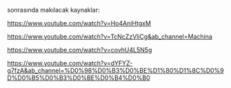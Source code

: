 sonrasında makılacak kaynaklar:

https://www.youtube.com/watch?v=Ho4AniHtgxM

https://www.youtube.com/watch?v=TcNcZzVliCg&ab_channel=Machina

https://www.youtube.com/watch?v=covhU4L5N5g

https://www.youtube.com/watch?v=dYFYZ-g7fzA&ab_channel=%D0%98%D0%B3%D0%BE%D1%80%D1%8C%D0%9D%D0%B5%D0%B3%D0%BE%D0%B4%D0%B0
